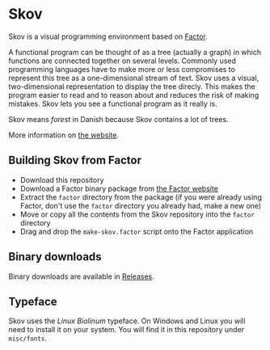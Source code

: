 # Skov

Skov is a visual programming environment based on [Factor](https://github.com/factor/factor/).

A functional program can be thought of as a tree (actually a graph) in which functions are connected together on several levels. Commonly used programming languages have to make more or less compromises to represent this tree as a one-dimensional stream of text. Skov uses a visual, two-dimensional representation to display the tree direcly. This makes the program easier to read and to reason about and reduces the risk of making mistakes. Skov lets you see a functional program as it really is.

Skov means *forest* in Danish because Skov contains a lot of trees.

More information on [the website](http://skov.software/en/).

## Building Skov from Factor

* Download this repository
* Download a Factor binary package from [the Factor website](http://factorcode.org)
* Extract the `factor` directory from the package (if you were already using Factor, don't use the `factor` directory you already had, make a new one)
* Move or copy all the contents from the Skov repository into the `factor` directory
* Drag and drop the `make-skov.factor` script onto the Factor application

## Binary downloads

Binary downloads are available in [Releases](https://github.com/nicolas-p/skov/releases).

## Typeface

Skov uses the *Linux Biolinum* typeface. On Windows and Linux you will need to install it on your system. You will find it in this repository under `misc/fonts`.
